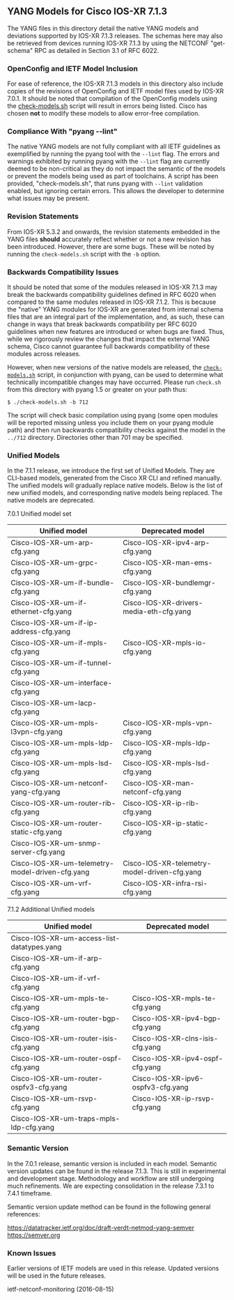 ## YANG Models for Cisco IOS-XR 7.1.3

The YANG files in this directory detail the native YANG models and deviations supported by IOS-XR 7.1.3 releases. The schemas here may also be retrieved from devices running IOS-XR 7.1.3 by using the NETCONF "get-schema" RPC as detailed in Section 3.1 of RFC 6022.

### OpenConfig and IETF Model Inclusion

For ease of reference, the IOS-XR 7.1.3 models in this directory also include copies of the revisions of OpenConfig and IETF model files used by IOS-XR 7.0.1. It should be noted that compilation of the OpenConfig models using the [check-models.sh](check-models.sh) script will result in errors being listed. Cisco has chosen **not** to modify these models to allow error-free compilation.


### Compliance With "pyang --lint"

The native YANG models are not fully compliant with all IETF guidelines as exemplified by running the pyang tool with the ```--lint``` flag. The errors and warnings exhibited by running pyang with the ```--lint``` flag are currently deemed to be non-critical as they do not impact the semantic of the models or prevent the models being used as part of toolchains. A script has been provided, "check-models.sh", that runs pyang with ```--lint``` validation enabled, but ignoring certain errors. This allows the developer to determine what issues may be present.


### Revision Statements

From IOS-XR 5.3.2 and onwards, the revision statements embedded in the YANG files **should** accurately reflect whether or not a new revision has been introduced. However, there are some bugs. These will be noted by running the ```check-models.sh``` script with the ```-b``` option.

### Backwards Compatibility Issues

It should be noted that some of the modules released in IOS-XR 7.1.3 may break the backwards compatibility guidelines defined in RFC 6020 when compared to the same modules released in IOS-XR 7.1.2. This is because the "native" YANG modules for IOS-XR are generated from internal schema files that are an integral part of the implementation, and, as such, these can change in ways that break backwards compatibility per RFC 6020 guidelines when new features are introduced or when bugs are fixed. Thus, while we rigorously review the changes that impact the external YANG schema, Cisco cannot guarantee full backwards compatibility of these modules across releases.

However, when new versions of the native models are released, the [```check-models.sh```](check-models.sh) script, in conjunction with pyang, can be used to determine what technically incompatible changes may have occurred. Please run ```check.sh``` from this directory with pyang 1.5 or greater on your path thus:

```
$ ./check-models.sh -b 712
```

The script will check basic compilation using pyang (some open modules will be reported missing unless you include them on your pyang module path) and then run backwards compatibility checks against the model in the `../712` directory. Directories other than 701 may be specified.

### Unified Models

In the 7.1.1 release, we introduce the first set of Unified Models. They are CLI-based models, generated from the Cisco XR CLI and refined manually.  The unified models will gradually replace native models.  Below is the list of new unified models, and corresponding native models being replaced. The native models are deprecated.

7.0.1 Unified model set

| Unified model                                   | Deprecated model                             |  
|-------------------------------------------------|----------------------------------------------|  
| Cisco-IOS-XR-um-arp-cfg.yang                    | Cisco-IOS-XR-ipv4-arp-cfg.yang             	 |  
| Cisco-IOS-XR-um-grpc-cfg.yang                   | Cisco-IOS-XR-man-ems-cfg.yang              	 |  
| Cisco-IOS-XR-um-if-bundle-cfg.yang              | Cisco-IOS-XR-bundlemgr-cfg.yang            	 |  
| Cisco-IOS-XR-um-if-ethernet-cfg.yang            | Cisco-IOS-XR-drivers-media-eth-cfg.yang    	 |  
| Cisco-IOS-XR-um-if-ip-address-cfg.yang          |                                              |  
| Cisco-IOS-XR-um-if-mpls-cfg.yang                | Cisco-IOS-XR-mpls-io-cfg.yang              	 |  
| Cisco-IOS-XR-um-if-tunnel-cfg.yang              |                                            	 |  
| Cisco-IOS-XR-um-interface-cfg.yang              |                                            	 |  
| Cisco-IOS-XR-um-lacp-cfg.yang                   |                                            	 |  
| Cisco-IOS-XR-um-mpls-l3vpn-cfg.yang             | Cisco-IOS-XR-mpls-vpn-cfg.yang             	 |  
| Cisco-IOS-XR-um-mpls-ldp-cfg.yang               | Cisco-IOS-XR-mpls-ldp-cfg.yang             	 |  
| Cisco-IOS-XR-um-mpls-lsd-cfg.yang               | Cisco-IOS-XR-mpls-lsd-cfg.yang             	 |  
| Cisco-IOS-XR-um-netconf-yang-cfg.yang           | Cisco-IOS-XR-man-netconf-cfg.yang          	 |  
| Cisco-IOS-XR-um-router-rib-cfg.yang             | Cisco-IOS-XR-ip-rib-cfg.yang               	 |  
| Cisco-IOS-XR-um-router-static-cfg.yang          | Cisco-IOS-XR-ip-static-cfg.yang            	 |  
| Cisco-IOS-XR-um-snmp-server-cfg.yang            |                                            	 |  
| Cisco-IOS-XR-um-telemetry-model-driven-cfg.yang | Cisco-IOS-XR-telemetry-model-driven-cfg.yang | 
| Cisco-IOS-XR-um-vrf-cfg.yang                    | Cisco-IOS-XR-infra-rsi-cfg.yang            	 |  

7.1.2 Additional Unified models

| Unified model                                   | Deprecated model                             |  
|-------------------------------------------------|----------------------------------------------|  
| Cisco-IOS-XR-um-access-list-datatypes.yang      |                                              |  
| Cisco-IOS-XR-um-if-arp-cfg.yang                 |                                              |  
| Cisco-IOS-XR-um-if-vrf-cfg.yang                 |                                              |  
| Cisco-IOS-XR-um-mpls-te-cfg.yang                | Cisco-IOS-XR-mpls-te-cfg.yang                |  
| Cisco-IOS-XR-um-router-bgp-cfg.yang             | Cisco-IOS-XR-ipv4-bgp-cfg.yang               |  
| Cisco-IOS-XR-um-router-isis-cfg.yang            | Cisco-IOS-XR-clns-isis-cfg.yang              |  
| Cisco-IOS-XR-um-router-ospf-cfg.yang            | Cisco-IOS-XR-ipv4-ospf-cfg.yang              |  
| Cisco-IOS-XR-um-router-ospfv3-cfg.yang          | Cisco-IOS-XR-ipv6-ospfv3-cfg.yang            |  
| Cisco-IOS-XR-um-rsvp-cfg.yang                   | Cisco-IOS-XR-ip-rsvp-cfg.yang                |  
| Cisco-IOS-XR-um-traps-mpls-ldp-cfg.yang         |                                              |  

### Semantic Version

In the 7.0.1 release, semantic version is included in each model.
Semantic version updates can be found in the release 7.1.3. This is still in experimental and development stage. Methodology and workflow are still undergoing much refinements. We are expecting consolidation in the release 7.3.1 to 7.4.1 timeframe.

Semantic version update method can be found in the following general references:

https://datatracker.ietf.org/doc/draft-verdt-netmod-yang-semver  
https://semver.org


### Known Issues

Earlier versions of IETF models are used in this release.  Updated versions will be used in the future releases.

ietf-netconf-monitoring (2016-08-15)
